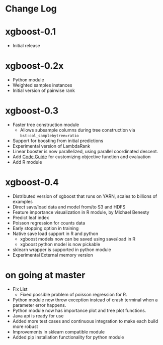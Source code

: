 Change Log
==========

xgboost-0.1
===========
* Initial release

xgboost-0.2x
============
* Python module
* Weighted samples instances
* Initial version of pairwise rank

xgboost-0.3
===========
* Faster tree construction module
  - Allows subsample columns during tree construction via ```bst:col_samplebytree=ratio```
* Support for boosting from initial predictions
* Experimental version of LambdaRank
* Linear booster is now parallelized, using parallel coordinated descent.
* Add [Code Guide](src/README.md) for customizing objective function and evaluation
* Add R module

xgboost-0.4
===========
* Distributed version of xgboost that runs on YARN, scales to billions of examples
* Direct save/load data and model from/to S3 and HDFS
* Feature importance visualization in R module, by Michael Benesty
* Predict leaf index
* Poisson regression for counts data
* Early stopping option in training
* Native save load support in R and python
  - xgboost models now can be saved using save/load in R
  - xgboost python model is now pickable
* sklearn wrapper is supported in python module
* Experimental External memory version

on going at master
==================
* Fix List
  - Fixed possible problem of poisson regression for R.
* Python module now throw exception instead of crash terminal when a parameter error happens.
* Python module now has importance plot and tree plot functions.
* Java api is ready for use
* Added more test cases and continuous integration to make each build more robust
* Improvements in sklearn compatible module
* Added pip installation functionality for python module
